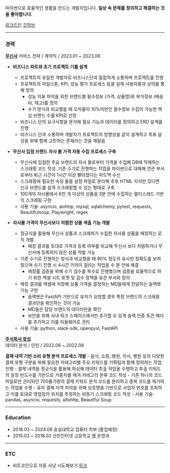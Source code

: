 파이썬으로 효율적인 생활을 만드는 개발자입니다. 
**일상 속 문제를 정의하고 해결하는 것을 좋아합니다.**

[링크드인](https://www.linkedin.com/in/%EB%AA%85%EC%A7%84-%EC%A0%95-a84180230)
[깃허브](https://github.com/thinkjin99)
___
### 경력

<u><b>무신사</b></u>
커머스 전략 / 계약직 / 2023.01 ~ 2023.06

* **비즈니스 파트와 초기 프로젝트 기틀 설계**
	* 프로젝트의 유일한 개발자로 비즈니스단과 밀접하게 소통하며 프로젝트를 진행
	* 프로젝트의 마일스톤, KPI, 성능 평가 프로세스 등을 실제 사용자들과 상의를 통해 정의
		* 성능 지표 파악을 위한 브랜드별 필수정보 (가격, 상품명)와 부가정보 (배송비, 재고)를 정의
		* 수기 방식과 비교했을 때 오차율이 10%미만인 필수정보 수집이 가능한 핵심 브랜드 수를 KPI로 선정
	* 비즈니스 단의 요구사항을 분석해 필요 기능과 데이터를 정의하고 ERD 설계를 진행
	* <span class="red-bg">비즈니스 단과 소통하며 개발자가 프로젝트의 방향성을 같이 설계하고 목표 달성을 위해 함께 고민하는 존재라는 것을 깨달음</span>

* **무신사 입점 브랜드 자사 몰 가격 자동 수집 프로세스 구축**
	* 무신사에 입점한 주요 브랜드의 자사 몰로부터 가격을 수집해 DB에 적재하는 스크래핑 코드 작성. 기존 수기로 진행하는 작업을 파이썬으로 대체해 연관 부서로부터 <span class="red-bg">퇴근 시간이 1시간 이상 빨라졌다는 피드백 수신</span>
	* 스크래핑에 필요한 속성 들을 설정 파일로 분리해 추후 HTML 지식만 있다면 신규 브랜드를 쉽게 스크래핑할 수 있는 형태로 구축
	* 100개의 자사몰에서 6천 개 이상의 상품을 3분 안에 수집하는 멀티스레드 기반의 스크래핑 구현
	* 사용 기술: asyncio, aiohttp, mysql, sqlalchemy, pytest, requests, Beautifulsoup, Playwright, regex

* **자사몰 가격이 무신사보다 저렴한 상품 색출 기능 개발**
	* 정규식을 활용해 무신사 상품과 스크래퍼가 수집한 자사몰 상품을 매칭하는 로직 개발
		* 매칭 결과를 토대로 가격과 등록 여부를 비교해 무신사 보다 저렴하거나 무신사에 등록하지 않은 상품 적발 가능
	* 기존 수기로 진행하는 방식과 비교했을 때 90% 정도의 유사한 정확도를 보여줬으며 수기 진행 시 4시간 가까이 걸리는 작업을 수 분 안에 해결
		* 매칭률 검증을 위해 수기 검수를 복수로 진행했으며 검증을 효율적으로 하기 위한 엑셀 시트 포맷 및 검수 정책을 유관 부서와 정의
	* 매칭 결과를 엑셀에 저장해 상품 가격을 결정하는 MD들에게 전달하는 슬랙봇 기능 구현
		* 슬랙봇은 FastAPI 기반으로 유저가 요청할 경우 특정 브랜드의 스크래핑 결과만을 확인하는 것이 가능
		* MD들은 담당 브랜드의 데이터만을 확인
		* 보안을 위해 사내 워크 스페이스에서만 추가할 수 있게 슬랙 인증 토큰 헤더를 추가하고 이를 미들웨어로 관리
	* 사용 기술: python, slack-sdk, openpyxl, FastAPI

<u><b>주식회사 왓섭</b></u>  
데이터 분석 / 인턴 / 2022.06 ~ 2022.08

**결제 내역 기반 소비 유형 분석 프로세스 개발**
	- 음식, 쇼핑, 병원, 이사, 병원 등의 다양한 결제 유형 구분을 위해 필요한 카테고리별 주요 키워드를 기획팀과 함께 정의하는 작업 진행
	- 결제 내역을 정규식을 활용해 파싱해 데이터 추출 작업을 수행하고 추출 키워드의 등장 빈도수를 기반으로 가중치를 매겨 카테고리 분류 코드 작성
	- 기존 하나의 코드 파일로만 관리되던 700줄가량의 결제 키워드 분석 코드를 분리하고 중복 코드를 제거하는 작업을 수행
	- 유저 결제 지역 파악을 위해 상호명을 기반으로 사업자 번호를 조회하고 이를 토대로 영업장의 위치를 추정하는 비동기 스크래핑 코드 작성
	- 사용 기술: pandas, asyncio, requests, aitohttp, Beautiful Soup
___
### Education

* 2018.03 ~  2024.08 숭실대학교 컴퓨터 학부 (졸업예정)
* 2015.03 ~ 2018.02 선린인터넷 고등학교 웹 운영과
___
### ETC

* 비트코인으로 자동 사냥 시도해보기 [링크](https://www.youtube.com/watch?v=1pT2Bkkvou8)